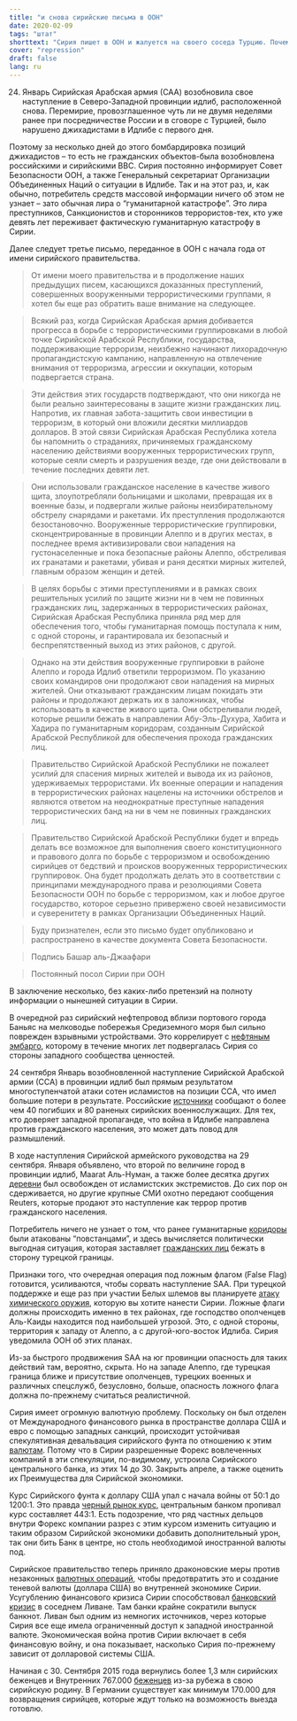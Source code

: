 ```yaml
---
title: "и снова сирийские письма в ООН"
date: 2020-02-09
tags: "штат"
shorttext: "Сирия пишет в ООН и жалуется на своего соседа Турцию. Почему об этом не сообщается, или это снова играет на руку приспешникам на Западе?"
cover: "repression"
draft: false
lang: ru
---
```


24. Январь Сирийская Арабская армия (САА) возобновила свое наступление в Северо-Западной провинции идлиб, расположенной снова. Перемирие, провозглашенное чуть ли не двумя неделями ранее при посредничестве России и в сговоре с Турцией, было нарушено джихадистами в Идлибе с первого дня.


Поэтому за несколько дней до этого бомбардировка позиций джихадистов – то есть не гражданских объектов-была возобновлена российскими и сирийскими ВВС. Сирия постоянно информирует Совет Безопасности ООН, а также Генеральный секретариат Организации Объединенных Наций о ситуации в Идлибе. Так и на этот раз, и, как обычно, потребитель средств массовой информации ничего об этом не узнает – зато обычная лира о “гуманитарной катастрофе”. Это лира преступников, Санкционистов и сторонников террористов-тех, кто уже девять лет переживает фактическую гуманитарную катастрофу в Сирии.

Далее следует третье письмо, переданное в ООН с начала года от имени сирийского правительства.

> От имени моего правительства и в продолжение наших предыдущих писем, касающихся доказанных преступлений, совершенных вооруженными террористическими группами, я хотел бы еще раз обратить ваше внимание на следующее.

> Всякий раз, когда Сирийская Арабская армия добивается прогресса в борьбе с террористическими группировками в любой точке Сирийской Арабской Республики, государства, поддерживающие терроризм, неизбежно начинают лихорадочную пропагандистскую кампанию, направленную на отвлечение внимания от терроризма, агрессии и оккупации, которым подвергается страна.

> Эти действия этих государств подтверждают, что они никогда не были реально заинтересованы в защите жизни гражданских лиц. Напротив, их главная забота-защитить свои инвестиции в терроризм, в который они вложили десятки миллиардов долларов. В этой связи Сирийская Арабская Республика хотела бы напомнить о страданиях, причиняемых гражданскому населению действиями вооруженных террористических групп, которые сеяли смерть и разрушения везде, где они действовали в течение последних девяти лет.

> Они использовали гражданское население в качестве живого щита, злоупотребляли больницами и школами, превращая их в военные базы, и подвергали жилые районы неизбирательному обстрелу снарядами и ракетами. Их преступления продолжаются безостановочно. Вооруженные террористические группировки, сконцентрированные в провинции Алеппо и в других местах, в последнее время активизировали свои нападения на густонаселенные и пока безопасные районы Алеппо, обстреливая их гранатами и ракетами, убивая и раня десятки мирных жителей, главным образом женщин и детей.

> В целях борьбы с этими преступлениями и в рамках своих решительных усилий по защите жизни ни в чем не повинных гражданских лиц, задержанных в террористических районах, Сирийская Арабская Республика приняла ряд мер для обеспечения того, чтобы гуманитарная помощь поступала к ним, с одной стороны, и гарантировала их безопасный и беспрепятственный выход из этих районов, с другой.

> Однако на эти действия вооруженные группировки в районе Алеппо и города Идлиб ответили терроризмом. По указанию своих командиров они продолжают свои нападения на мирных жителей. Они отказывают гражданским лицам покидать эти районы и продолжают держать их в заложниках, чтобы использовать в качестве живого щита. Они обстреливали людей, которые решили бежать в направлении Абу-Эль-Духура, Хабита и Хадира по гуманитарным коридорам, созданным Сирийской Арабской Республикой для обеспечения прохода гражданских лиц.

> Правительство Сирийской Арабской Республики не пожалеет усилий для спасения мирных жителей и вывода их из районов, удерживаемых террористами. Их военные операции и нападения в террористических районах нацелены на источники обстрелов и являются ответом на неоднократные преступные нападения террористических банд на ни в чем не повинных гражданских лиц. 

> Правительство Сирийской Арабской Республики будет и впредь делать все возможное для выполнения своего конституционного и правового долга по борьбе с терроризмом и освобождению сирийцев от бедствий и происков вооруженных террористических группировок. Она будет продолжать делать это в соответствии с принципами международного права и резолюциями Совета Безопасности ООН по борьбе с терроризмом, как и любое другое государство, которое серьезно привержено своей независимости и суверенитету в рамках Организации Объединенных Наций.

> Буду признателен, если это письмо будет опубликовано и распространено в качестве документа Совета Безопасности.

> Подпись Башар аль-Джаафари

> Постоянный посол Сирии при ООН

В заключение несколько, без каких-либо претензий на полноту информации о нынешней ситуации в Сирии.

В очередной раз сирийский нефтепровод вблизи портового города Баньяс на мелководье побережья Средиземного моря был сильно поврежден взрывными устройствами. Это коррелирует с [нефтяным эмбарго](https://southfront.org/syrias-offshore-oil-pipeline-came-under-attack-amid-fierce-clashes-in-idlib/ "SYRIA’S OFFSHORE OIL PIPELINE CAME UNDER ATTACK AMID FIERCE CLASHES IN IDLIB"), которому в течение многих лет подвергалась Сирия со стороны западного сообщества ценностей.

24 сентября Январь возобновленной наступление Сирийской Арабской армии (ССА) в провинции идлиб был прямым результатом многоступенчатой атаки сотен исламистов на позиции ССА, что имел большие потери в результате. Российские [источники](https://southfront.org/dozens-of-syrian-army-troops-reportedly-killed-wounded-in-idlib-whats-going-on/ "SYRIAN ARMY REPORTEDLY SUFFERS HUGE CASUALTIES IN IDLIB. WHAT’S GOING ON?") сообщают о более чем 40 погибших и 80 раненых сирийских военнослужащих. Для тех, кто доверяет западной пропаганде, что война в Идлибе направлена против гражданского населения, это может дать повод для размышлений.

В ходе наступления Сирийской армейского руководства на 29 сентября. Января объявлено, что второй по величине город в провинции идлиб, Maarat Аль-Нуман, а также более десятка других [деревни](https://www.sana.sy/en/?p=183697 "Army liberates Ma’aret al-Nu’aman city, 28 villages and towns in Idleb southern countryside, Army Command says") был освобожден от исламистских экстремистов. До сих пор он сдерживается, но другие крупные СМИ охотно передают сообщения Reuters, которые продают это наступление как террор против гражданского населения.

Потребитель ничего не узнает о том, что ранее гуманитарные [коридоры](https://www.sana.sy/en/?p=183539 "Foreign Ministry: Terrorists working to fabricate chemical attack with support of Turkey") были атакованы “повстанцами”, и здесь вычисляется политически выгодная ситуация, которая заставляет [гражданских лиц](https://www.sana.sy/en/?p=183029 "Terrorists continue preventing civilians from leaving through corridors in Idleb and Aleppo countryside for 8th day") бежать в сторону турецкой границы.

Признаки того, что очередная операция под ложным флагом (False Flag) готовится, усиливаются, чтобы сорвать наступление SAA. При турецкой поддержке и еще раз при участии Белых шлемов вы планируете [атаку химического оружия](https://www.almasdarnews.com/article/turkey-vows-to-respond-if-syrian-army-endangers-their-military-posts-in-idlib/ "Turkey vows to respond if Syrian Army endangers their military posts in Idlib"), которую вы хотите нанести Сирии. Ложные флаги должны происходить именно в тех районах, где господство ополченцев Аль-Каиды находится под наибольшей угрозой. Это, с одной стороны, территория к западу от Алеппо, а с другой-юго-восток Идлиба. Сирия уведомила ООН об этих планах.

Из-за быстрого продвижения SAA на юг провинции опасность для таких действий там, вероятно, скрыта. Но на западе Алеппо, где турецкая граница ближе и присутствие ополченцев, турецких военных и различных спецслужб, безусловно, больше, опасность ложного флага должна по-прежнему считаться реалистичной.

Сирия имеет огромную валютную проблему. Поскольку он был отделен от Международного финансового рынка в пространстве доллара США и евро с помощью западных санкций, происходит устойчивая спекулятивная девальвация сирийского фунта по отношению к этим [валютам](https://www.sana.sy/en/?p=183108 "CBS shuts down a number of currency exchange companies"). Потому что в Сирии разрешенные Форекс вовлеченных компаний в эти спекуляции, по-видимому, устроила Сирийского центрального банка, из этих 14 до 30. Закрыть апреле, а также оценить их Преимущества для Сирийской экономики.

Курс Сирийского фунта к доллару США упал с начала войны от 50:1 до 1200:1. Это правда [черный рынок курс](https://www.n-tv.de/wirtschaft/Syriens-Regierung-bestraft-Devisennutzung-article21518315.html "Syriens Regierung bestraft Devisennutzung"), центральным банком пропивал курс составляет 443:1. Есть подозрение, что ряд частных дельцов внутри Форекс компании разрез с этим курсом изменить ситуацию и таким образом Сирийской экономики добавить дополнительный урон, так они бить Банк в центре, но столь необходимой иностранной валюты под.

Сирийское правительство теперь приняло драконовские меры против незаконных [валютных операций](https://www.sana.sy/en/?p=183024 "Individuals arrested for unlicensed currency exchange and money transfer"), чтобы предотвратить это и создание теневой валюты (доллара США) во внутренней экономике Сирии. Усугублению финансового кризиса Сирии способствовал [банковский кризис](https://sana.sy/en/?p=182908 "Presidential decree forbids the use of anything other than SP as payment means") в соседнем Ливане. Там банки крайне сократили выпуск банкнот. Ливан был одним из немногих источников, через которые Сирия все еще имела ограниченный доступ к западной иностранной валюте. Экономическая война против Сирии включает в себя финансовую войну, и она показывает, насколько Сирия по-прежнему зависит от долларовой системы США.

Начиная с 30. Сентября 2015 года вернулись более 1,3 млн сирийских беженцев и Внутренних 767.000 [беженцев](http://syria.mil.ru/peacemaking_en/info/news/more.htm?id=12273058@egNews "Bulletin of the Centre for Reconciliation of Opposing Sides and Refugee Migration Monitoring in Syrian Arab Republic") из-за рубежа в свою сирийскую родину. В Германии существует как минимум 170.000 для возвращения сирийцев, которые ждут только на возможность выезда готовлю.
